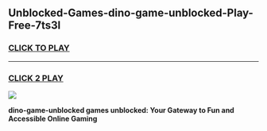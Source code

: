 
## Unblocked-Games-dino-game-unblocked-Play-Free-7ts3l
<h3>
<a href="https://premium76.site?title=dino-game-unblocked&ref=17A">CLICK TO PLAY</a></h3>
<hr>

<h3>
<a href="https://premium76.site?title=dino-game-unblocked&ref=17A">CLICK 2 PLAY</a>
  
</h3>

<a href="https://premium76.site?title=dino-game-unblocked&ref=17A"><img src="https://clearcache.store/games.png"></a>


**dino-game-unblocked games unblocked: Your Gateway to Fun and Accessible Online Gaming**
